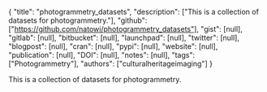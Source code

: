 {
  "title": "photogrammetry_datasets",
  "description": ["This is a collection of datasets for photogrammetry."],
  "github": ["https://github.com/natowi/photogrammetry_datasets"],
  "gist": [null],
  "gitlab": [null],
  "bitbucket": [null],
  "launchpad": [null],
  "twitter": [null],
  "blogpost": [null],
  "cran": [null],
  "pypi": [null],
  "website": [null],
  "publication": [null],
  "DOI": [null],
  "notes": [null],
  "tags": ["Photogrammetry"],
  "authors": ["culturalheritageimaging"]
}

<!-- Generated by csv2md.R – do not edit by hand -->

This is a collection of datasets for photogrammetry.